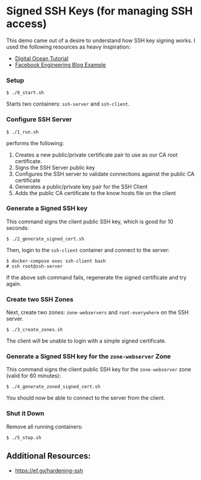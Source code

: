 # Signed SSH Keys (for managing SSH access)

This demo came out of a desire to understand how SSH key signing works. I used the following resources as heavy inspiration:

* [Digital Ocean Tutorial](https://www.digitalocean.com/community/tutorials/how-to-create-an-ssh-ca-to-validate-hosts-and-clients-with-ubuntu)
* [Facebook Engineering Blog Example](https://code.facebook.com/posts/365787980419535/scalable-and-secure-access-with-ssh/)


### Setup

```
$ ./0_start.sh
```

Starts two containers: `ssh-server` and `ssh-client`.

### Configure SSH Server
```
$ ./1_run.sh
```
performs the following:
1) Creates a new public/private certificate pair to use as our CA root certificate.
2) Signs the SSH Server public key
3) Configures the SSH server to validate connections against the public CA certificate
4) Generates a public/private key pair for the SSH Client
5) Adds the public CA certificate to the know hosts file on the client

### Generate a Signed SSH key
This command signs the client public SSH key, which is good for 10 seconds:
```
$ ./2_generate_signed_cert.sh
```

Then, login to the `ssh-client` container and connect to the server:
```
$ docker-compose exec ssh-client bash
# ssh root@ssh-server
```
If the above ssh command fails, regenerate the signed certificate and try again.

### Create two SSH Zones
Next, create two zones: `zone-webservers` and `root-everywhere` on the SSH server.
```
$ ./3_create_zones.sh
```
The client will be unable to login with a simple signed certificate.

### Generate a Signed SSH key for the `zone-webserver` Zone
This command signs the client public SSH key for the `zone-webserver` zone (valid for 60 minutes):
```
$ ./4_generate_zoned_signed_cert.sh
```

You should now be able to connect to the server from the client.

### Shut it Down
Remove all running containers:
```
$ ./5_stop.sh
```

## Additional Resources:
* https://ef.gy/hardening-ssh

